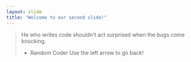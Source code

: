 ```yaml
---
layout: slide
title: "Welcome to our second slide!"
---
```

> He who writes code shouldn't act surprised when the bugs come knocking.
> - Random Coder
Use the left arrow to go back!
